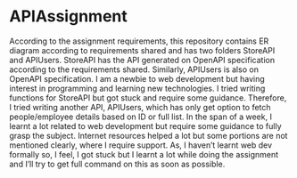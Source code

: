 # APIAssignment

According to the assignment requirements, this repository contains ER diagram according to
requirements shared and has two folders StoreAPI and APIUsers.
StoreAPI has the API generated on OpenAPI specification according to the requirements
shared. Similarly, APIUsers is also on OpenAPI specification.
I am a newbie to web development but having interest in programming and learning new
technologies. I tried writing functions for StoreAPI but got stuck and require some guidance.
Therefore, I tried writing another API, APIUsers, which has only get option to fetch
people/employee details based on ID or full list.
In the span of a week, I learnt a lot related to web development but require some guidance
to fully grasp the subject. Internet resources helped a lot but some portions are not
mentioned clearly, where I require support. As, I haven’t learnt web dev formally so, I feel, I
got stuck but I learnt a lot while doing the assignment and I’ll try to get full command on
this as soon as possible.
